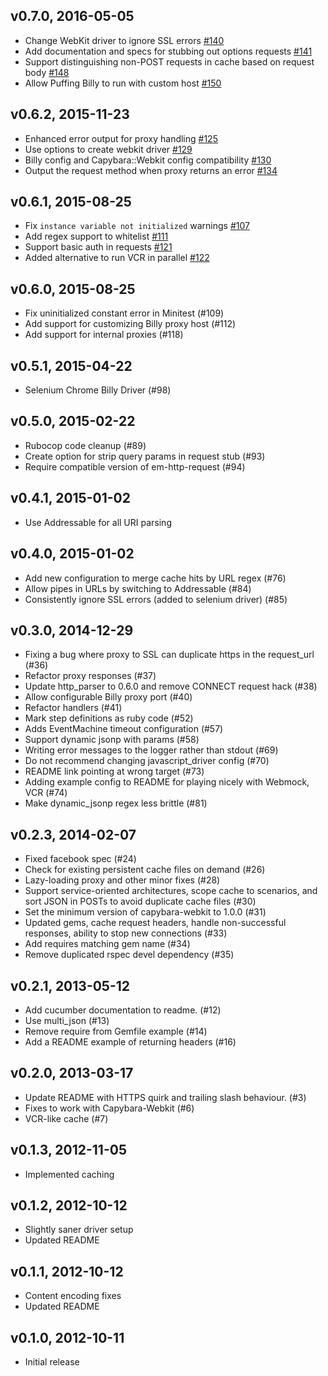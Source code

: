 v0.7.0, 2016-05-05
------------------
  * Change WebKit driver to ignore SSL errors [#140](https://github.com/oesmith/puffing-billy/pull/140)
  * Add documentation and specs for stubbing out options requests [#141](https://github.com/oesmith/puffing-billy/pull/141)
  * Support distinguishing non-POST requests in cache based on request body [#148](https://github.com/oesmith/puffing-billy/pull/148)
  * Allow Puffing Billy to run with custom host [#150](https://github.com/oesmith/puffing-billy/pull/150)

v0.6.2, 2015-11-23
------------------

  * Enhanced error output for proxy handling [#125](https://github.com/oesmith/puffing-billy/pull/125)
  * Use options to create webkit driver [#129](https://github.com/oesmith/puffing-billy/pull/129)
  * Billy config and Capybara::Webkit config compatibility [#130](https://github.com/oesmith/puffing-billy/pull/130)
  * Output the request method when proxy returns an error [#134](https://github.com/oesmith/puffing-billy/pull/134)

v0.6.1, 2015-08-25
------------------

  * Fix `instance variable not initialized` warnings [#107](https://github.com/oesmith/puffing-billy/pull/107)
  * Add regex support to whitelist [#111](https://github.com/oesmith/puffing-billy/pull/111)
  * Support basic auth in requests [#121](https://github.com/oesmith/puffing-billy/pull/121)
  * Added alternative to run VCR in parallel [#122](https://github.com/oesmith/puffing-billy/pull/122)

v0.6.0, 2015-08-25
------------------

  * Fix uninitialized constant error in Minitest (#109)
  * Add support for customizing Billy proxy host (#112)
  * Add support for internal proxies (#118)

v0.5.1, 2015-04-22
------------------

  * Selenium Chrome Billy Driver (#98)

v0.5.0, 2015-02-22
------------------

  * Rubocop code cleanup (#89)
  * Create option for strip query params in request stub (#93)
  * Require compatible version of em-http-request (#94)

v0.4.1, 2015-01-02
------------------

  * Use Addressable for all URI parsing

v0.4.0, 2015-01-02
------------------

  * Add new configuration to merge cache hits by URL regex (#76)
  * Allow pipes in URLs by switching to Addressable (#84)
  * Consistently ignore SSL errors (added to selenium driver) (#85)

v0.3.0, 2014-12-29
------------------

  * Fixing a bug where proxy to SSL can duplicate https in the request_url (#36)
  * Refactor proxy responses (#37)
  * Update http_parser to 0.6.0 and remove CONNECT request hack (#38)
  * Allow configurable Billy proxy port (#40)
  * Refactor handlers (#41)
  * Mark step definitions as ruby code (#52)
  * Adds EventMachine timeout configuration (#57)
  * Support dynamic jsonp with params (#58)
  * Writing error messages to the logger rather than stdout (#69)
  * Do not recommend changing javascript_driver config (#70)
  * README link pointing at wrong target (#73)
  * Adding example config to README for playing nicely with Webmock, VCR (#74)
  * Make dynamic_jsonp regex less brittle (#81)

v0.2.3, 2014-02-07
------------------

  * Fixed facebook spec (#24)
  * Check for existing persistent cache files on demand (#26)
  * Lazy-loading proxy and other minor fixes (#28)
  * Support service-oriented architectures, scope cache to scenarios, and sort JSON in POSTs to avoid duplicate cache files (#30)
  * Set the minimum version of capybara-webkit to 1.0.0 (#31)
  * Updated gems, cache request headers, handle non-successful responses, ability to stop new connections (#33)
  * Add requires matching gem name (#34)
  * Remove duplicated rspec devel dependency (#35)

v0.2.1, 2013-05-12
------------------

  * Add cucumber documentation to readme. (#12)
  * Use multi_json (#13)
  * Remove require from Gemfile example (#14)
  * Add a README example of returning headers (#16)

v0.2.0, 2013-03-17
------------------

  * Update README with HTTPS quirk and trailing slash behaviour. (#3)
  * Fixes to work with Capybara-Webkit (#6)
  * VCR-like cache (#7)

v0.1.3, 2012-11-05
------------------

  * Implemented caching

v0.1.2, 2012-10-12
------------------

  * Slightly saner driver setup
  * Updated README

v0.1.1, 2012-10-12
------------------

  * Content encoding fixes
  * Updated README

v0.1.0, 2012-10-11
------------------

  * Initial release
